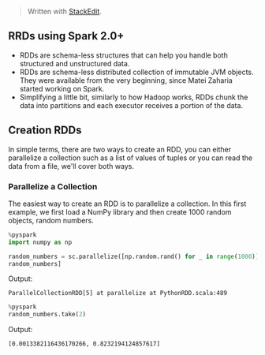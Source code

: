 > Written with [StackEdit](https://stackedit.io/).
## RRDs using Spark 2.0+

- RDDs are schema-less structures that can help you handle both structured and unstructured data.
- RDDs are schema-less distributed collection of immutable JVM objects. They were available from the very beginning, since Matei Zaharia started working on Spark. 
- Simplifying a little bit, similarly to how Hadoop works, RDDs chunk the data into partitions and each executor receives a portion of the data. 

## Creation RDDs
In simple terms, there are two ways to create an RDD, you can either parallelize a collection such as a list of values of tuples or you can read the data from a file, we'll cover both ways.

### Parallelize a Collection
The easiest way to create an RDD is to parallelize a collection. In this first example, we first load a NumPy library and then create 1000 random objects, random numbers.

```python
%pyspark
import numpy as np

random_numbers = sc.parallelize([np.random.rand() for _ in range(1000)],4)
random_numbers]
```
Output:
```
ParallelCollectionRDD[5] at parallelize at PythonRDD.scala:489
```
```python
%pyspark
random_numbers.take(2)
```
Output:
```
[0.0013382116436170266, 0.8232194124857617]
```
<!--stackedit_data:
eyJoaXN0b3J5IjpbLTgxMTQ3ODE3LDExMTAwMDMxNzJdfQ==
-->